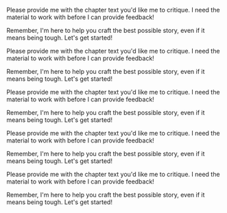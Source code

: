 Please provide me with the chapter text you'd like me to critique. I need the material to work with before I can provide feedback! 

Remember, I'm here to help you craft the best possible story, even if it means being tough. Let's get started! 


Please provide me with the chapter text you'd like me to critique. I need the material to work with before I can provide feedback! 

Remember, I'm here to help you craft the best possible story, even if it means being tough. Let's get started! 


Please provide me with the chapter text you'd like me to critique. I need the material to work with before I can provide feedback! 

Remember, I'm here to help you craft the best possible story, even if it means being tough. Let's get started! 


Please provide me with the chapter text you'd like me to critique. I need the material to work with before I can provide feedback! 

Remember, I'm here to help you craft the best possible story, even if it means being tough. Let's get started! 


Please provide me with the chapter text you'd like me to critique. I need the material to work with before I can provide feedback! 

Remember, I'm here to help you craft the best possible story, even if it means being tough. Let's get started! 
